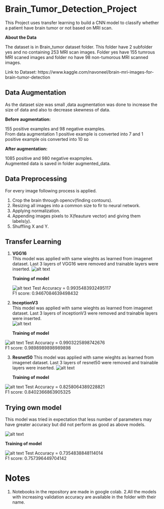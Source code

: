 # Brain_Tumor_Detection_Project

<p>This Project uses transfer learning to build a CNN model to classify whether a patient have brain tumor or not based on MRI scan.</P>

**About the Data**
<p>The dataset is in Brain_tumor dataset folder. This folder have 2 subfolder yes and no containing 253 MRI scan images. Folder yes have 155 tumrous MRI scaned images and folder no have 98 non-tumorous MRI scanned images.</p>
Link to Dataset: https://www.kaggle.com/navoneel/brain-mri-images-for-brain-tumor-detection


## Data Augmentation

<p>As the dataset size was small ,data augmentation was done to increase the size of data and also to decrease skewness of data.<br>
  
**Before augmentation:**<br>

 155 positive examples and 98 negative examples.<br>
 From data augmentation 1 positive example is converted into 7 and 1 positive example ois converted into 10 so <br>
 
  **After augmentation:**<br>
  
  1085 positive and 980 negative exapmples.<br>
  Augmented data is saved in folder augmented_data.
  
  ## Data Preprocessing
  
  For every image following process is applied.
  1. Crop the brain through opencv(finding contours).
  2. Resizing all images into a common size to fir to neural network.
  3. Applying normalization.
  4. Appending images pixels to X(feauture vector) and giving them labels(y).
  5. Shuffling X and Y.
  
  ## Transfer Learning
  
  1. **VGG16**<br>
     This model was applied with same wieghts as learned from imagenet dataset. Last 3 layers of VGG16 were removed and trainable  layers were inserted.
     ![alt text](https://github.com/dhruvgrover1251/Brain_Tumor_Detection_Project/blob/master/VGG16a.PNG)<br>
     
     **Training of model** <br>
     
     ![alt text](https://github.com/dhruvgrover1251/Brain_Tumor_Detection_Project/blob/master/VGG16training.PNG)
     Test Accuracy = 0.9935483932495117<br>
     F1 score: 0.9467084639498432<br>

  2. **InceptionV3**<br>
     This model was applied with same wieghts as learned from imagenet dataset. Last 3 layers of inceptionV3 were removed and trainable  layers were inserted.<br>
      ![alt text](https://github.com/dhruvgrover1251/Brain_Tumor_Detection_Project/blob/master/inceptionv3.PNG)<br>
          
       **Training of model** <br>
       
   ![alt text](https://github.com/dhruvgrover1251/Brain_Tumor_Detection_Project/blob/master/inceptiontraining.PNG)
     Test Accuracy = 0.9903225898742676<br>
     F1 score: 0.9898989898989898<br>


  3. **Resnet50**
     This model was applied with same wieghts as learned from imagenet dataset. Last 3 layers of resnet50  were removed and trainable  layers were inserted.
       ![alt text](https://github.com/dhruvgrover1251/Brain_Tumor_Detection_Project/blob/master/resnet50.PNG)<br>
          
       **Training of model** <br>
       
   ![alt text](https://github.com/dhruvgrover1251/Brain_Tumor_Detection_Project/blob/master/resnet50%20training.PNG)
     Test Accuracy = 0.8258064389228821<br>
     F1 score: 0.8402366863905325<br>
     
 ## Trying own model 
 This model was tried in expectation that less number of parameters may have greater accuracy but did not perform as good as above models.<br>
 
  ![alt text](https://github.com/dhruvgrover1251/Brain_Tumor_Detection_Project/blob/master/model.PNG)<br>

   **Training of model** <br>
     
   ![alt text](https://github.com/dhruvgrover1251/Brain_Tumor_Detection_Project/blob/master/own-model_training.PNG)
     Test Accuracy = 0.7354838848114014<br>
     F1 score: 0.757396449704142<br>
     
   # Notes
   1. Notebooks in the repository are made in google colab.
   2.All the models with increasing validation accuracy are available in the folder with their name.
    




